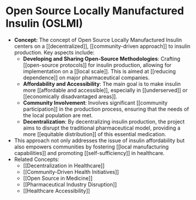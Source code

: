 # Open Source Locally Manufactured Insulin (OSLMI)
- **Concept:** The concept of Open Source Locally Manufactured Insulin centers on a [[decentralized]], [[community-driven approach]] to insulin production. Key aspects include:
	- **Developing and Sharing Open-Source Methodologies**: Crafting [[open-source protocols]] for insulin production, allowing for implementation on a [[local scale]]. This is aimed at [[reducing dependence]] on major pharmaceutical companies.
	- **Affordability and Accessibility**: The main goal is to make insulin more [[affordable and accessible]], especially in [[underserved]] or [[economically disadvantaged areas]].
	- **Community Involvement**: Involves significant [[community participation]] in the production process, ensuring that the needs of the local population are met.
	- **Decentralization**: By decentralizing insulin production, the project aims to disrupt the traditional pharmaceutical model, providing a more [[equitable distribution]] of this essential medication.
- This approach not only addresses the issue of insulin affordability but also empowers communities by fostering [[local manufacturing capabilities]] and promoting [[self-sufficiency]] in healthcare.
- Related Concepts:
	- [[Decentralization in Healthcare]]
	- [[Community-Driven Health Initiatives]]
	- [[Open Source in Medicine]]
	- [[Pharmaceutical Industry Disruption]]
	- [[Healthcare Accessibility]]